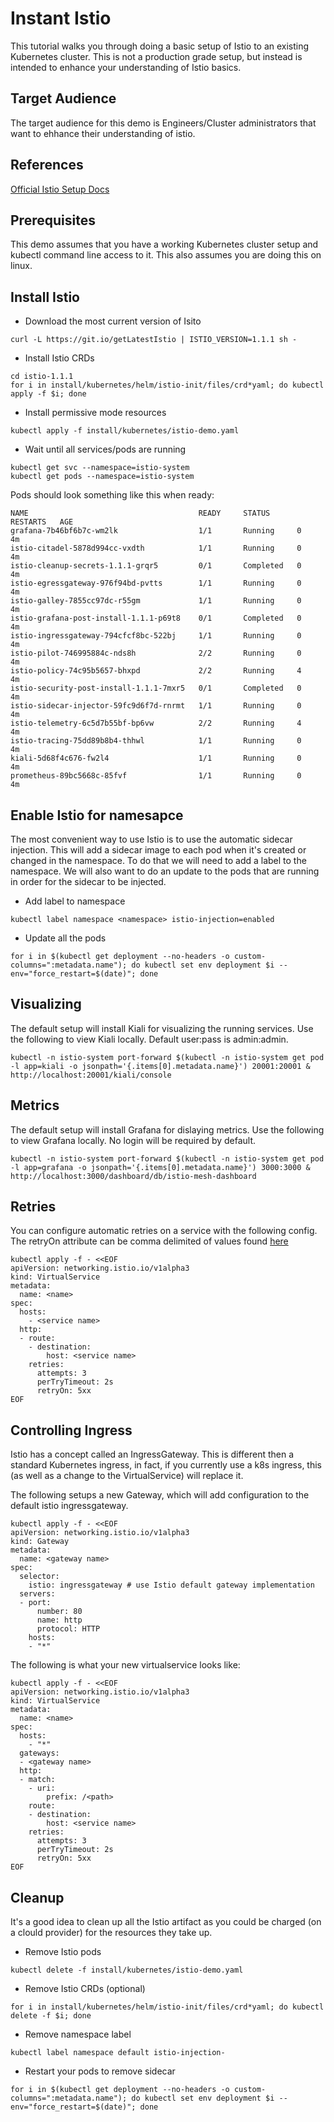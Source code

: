 # Instant Istio

This tutorial walks you through doing a basic setup of Istio to an existing Kubernetes cluster.  This is not a production grade setup, but instead is intended to enhance your understanding of Istio basics.

## Target Audience
The target audience for this demo is Engineers/Cluster administrators that want to ehhance their understanding of istio.

## References
[Official Istio Setup Docs](https://istio.io/docs/setup/kubernetes/)


## Prerequisites
This demo assumes that you have a working Kubernetes cluster setup and kubectl command line access to it.  This also assumes you are doing this on linux.

## Install Istio

+ Download the most current version of Isito

```
curl -L https://git.io/getLatestIstio | ISTIO_VERSION=1.1.1 sh -
```

+ Install Istio CRDs

```
cd istio-1.1.1
for i in install/kubernetes/helm/istio-init/files/crd*yaml; do kubectl apply -f $i; done
```

+ Install permissive mode resources

```
kubectl apply -f install/kubernetes/istio-demo.yaml
```

+ Wait until all services/pods are running

```
kubectl get svc --namespace=istio-system
kubectl get pods --namespace=istio-system
```

Pods should look something like this when ready:
```
NAME                                      READY     STATUS      RESTARTS   AGE
grafana-7b46bf6b7c-wm2lk                  1/1       Running     0          4m
istio-citadel-5878d994cc-vxdth            1/1       Running     0          4m
istio-cleanup-secrets-1.1.1-grqr5         0/1       Completed   0          4m
istio-egressgateway-976f94bd-pvtts        1/1       Running     0          4m
istio-galley-7855cc97dc-r55gm             1/1       Running     0          4m
istio-grafana-post-install-1.1.1-p69t8    0/1       Completed   0          4m
istio-ingressgateway-794cfcf8bc-522bj     1/1       Running     0          4m
istio-pilot-746995884c-nds8h              2/2       Running     0          4m
istio-policy-74c95b5657-bhxpd             2/2       Running     4          4m
istio-security-post-install-1.1.1-7mxr5   0/1       Completed   0          4m
istio-sidecar-injector-59fc9d6f7d-rnrmt   1/1       Running     0          4m
istio-telemetry-6c5d7b55bf-bp6vw          2/2       Running     4          4m
istio-tracing-75dd89b8b4-thhwl            1/1       Running     0          4m
kiali-5d68f4c676-fw2l4                    1/1       Running     0          4m
prometheus-89bc5668c-85fvf                1/1       Running     0          4m
```

##  Enable Istio for namesapce

The most convenient way to use Istio is to use the automatic sidecar injection.  This will add a sidecar image to each pod when it's created or changed in the namespace.  To do that we will need to add a label to the namespace.  We will also want to do an update to the pods that are running in order for the sidecar to be injected.

+ Add label to namespace

```
kubectl label namespace <namespace> istio-injection=enabled
```

+ Update all the pods

```
for i in $(kubectl get deployment --no-headers -o custom-columns=":metadata.name"); do kubectl set env deployment $i --env="force_restart=$(date)"; done
```

## Visualizing 

The default setup will install Kiali for visualizing the running services.  Use the following to view Kiali locally.  Default user:pass is admin:admin.

```
kubectl -n istio-system port-forward $(kubectl -n istio-system get pod -l app=kiali -o jsonpath='{.items[0].metadata.name}') 20001:20001 &
http://localhost:20001/kiali/console
```

## Metrics

The default setup will install Grafana for dislaying metrics.  Use the following to view Grafana locally.  No login will be required by default.

```
kubectl -n istio-system port-forward $(kubectl -n istio-system get pod -l app=grafana -o jsonpath='{.items[0].metadata.name}') 3000:3000 &
http://localhost:3000/dashboard/db/istio-mesh-dashboard
```

## Retries

You can configure automatic retries on a service with the following config.  The retryOn attribute can be comma delimited of values found [here](https://www.envoyproxy.io/docs/envoy/latest/configuration/http_filters/router_filter#x-envoy-retry-on) 

```
kubectl apply -f - <<EOF
apiVersion: networking.istio.io/v1alpha3
kind: VirtualService
metadata:
  name: <name>
spec:
  hosts:
    - <service name>
  http:
  - route:
    - destination:
        host: <service name>
    retries:
      attempts: 3
      perTryTimeout: 2s
      retryOn: 5xx 
EOF
```

## Controlling Ingress

Istio has a concept called an IngressGateway.  This is different then a standard Kubernetes ingress, in fact, if you currently use a k8s ingress, this (as well as a change to the VirtualService) will replace it.  

The following setups a new Gateway, which will add configuration to the default istio ingressgateway.

```
kubectl apply -f - <<EOF
apiVersion: networking.istio.io/v1alpha3
kind: Gateway
metadata:
  name: <gateway name>
spec:
  selector:
    istio: ingressgateway # use Istio default gateway implementation
  servers:
  - port:
      number: 80
      name: http
      protocol: HTTP
    hosts:
    - "*"
```

The following is what your new virtualservice looks like:

```
kubectl apply -f - <<EOF
apiVersion: networking.istio.io/v1alpha3
kind: VirtualService
metadata:
  name: <name>
spec:
  hosts:
    - "*"
  gateways:
  - <gateway name>
  http:
  - match:
    - uri:
        prefix: /<path>
    route:
    - destination:
        host: <service name>
    retries:
      attempts: 3
      perTryTimeout: 2s
      retryOn: 5xx 
EOF
```

## Cleanup

It's a good idea to clean up all the Istio artifact as you could be charged (on a clould provider) for the resources they take up.

+ Remove Istio pods

```
kubectl delete -f install/kubernetes/istio-demo.yaml
```

+ Remove Istio CRDs (optional)

```
for i in install/kubernetes/helm/istio-init/files/crd*yaml; do kubectl delete -f $i; done
```

+ Remove namespace label

```
kubectl label namespace default istio-injection-
```

+  Restart your pods to remove sidecar
```
for i in $(kubectl get deployment --no-headers -o custom-columns=":metadata.name"); do kubectl set env deployment $i --env="force_restart=$(date)"; done
```
